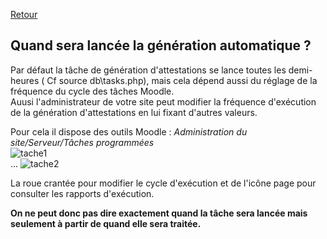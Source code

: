 [Retour](index.md)

##  Quand sera lancée la génération automatique ? ##

Par défaut la tâche de génération d'attestations se lance toutes les demi-heures ( Cf source db\tasks.php), mais cela dépend aussi du réglage de la fréquence du cycle des tâches Moodle.  
Auusi l'administrateur de votre site peut modifier la fréquence d'exécution de la génération d'attestations en lui fixant d'autres valeurs.  

Pour cela il dispose des outils Moodle : *Administration du site/Serveur/Tâches programmées*  
![tache1](https://user-images.githubusercontent.com/26385729/69416390-d1e35680-0d16-11ea-9d69-1246eab5aa30.png)  
...
![tache2](https://user-images.githubusercontent.com/26385729/69416425-df004580-0d16-11ea-879c-d7f598981e7b.png)  


La roue crantée pour modifier le cycle d'exécution et de l'icône page pour consulter les rapports d'exécution.  
  
**On ne peut donc pas dire exactement quand la tâche sera lancée mais seulement à partir de quand elle sera traitée.**
